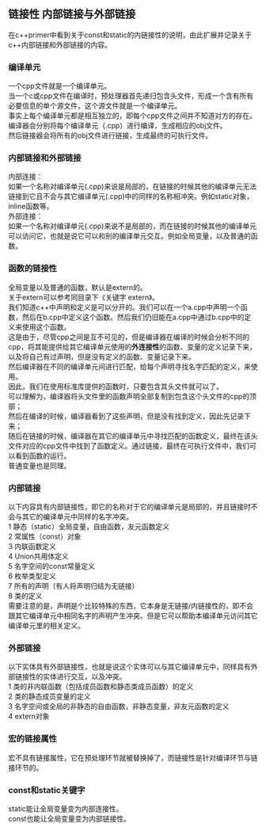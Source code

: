 ## 链接性 内部链接与外部链接
在c++primer中看到关于const和static的内链接性的说明，由此扩展并记录关于c++内部链接和外部链接的内容。   
### 编译单元
一个cpp文件就是一个编译单元。   
当一个c或cpp文件在编译时，预处理器首先递归包含头文件，形成一个含有所有必要信息的单个源文件，这个源文件就是一个编译单元。   
事实上每个编译单元都是相互独立的，即每个cpp文件之间并不知道对方的存在。  
编译器会分别将每个编译单元（.cpp）进行编译，生成相应的obj文件。   
然后链接器会将所有的obj文件进行链接，生成最终的可执行文件。   
### 内部链接和外部链接 
内部连接：   
如果一个名称对编译单元(.cpp)来说是局部的，在链接的时候其他的编译单元无法链接到它且不会与其它编译单元(.cpp)中的同样的名称相冲突。例如static对象，inline函数等。   
外部连接：   
如果一个名称对编译单元(.cpp)来说不是局部的，而在链接的时候其他的编译单元可以访问它，也就是说它可以和别的编译单元交互。例如全局变量，以及普通的函数。       
### 函数的链接性
全局变量以及普通的函数，默认是extern的。   
关于extern可以参考同目录下《关键字 extern》。   
我们知道c++中声明和定义是可以分开的。我们可以在一个a.cpp中声明一个函数，然后在b.cpp中定义这个函数。然后我们仍旧能在a.cpp中通过b.cpp中的定义来使用这个函数。   
这是由于，尽管cpp之间是互不可见的，但是编译器在编译的时候会分析不同的cpp，将其能提供给其它编译单元使用的**外连接性**的函数、变量的定义记录下来，以及将自己有过声明，但是没有定义的函数、变量记录下来。   
然后编译器在不同的编译单元间进行匹配，给每个声明寻找名字匹配的定义，来使用。   
因此，我们在使用标准库提供的函数时，只要包含其头文件就可以了。   
可以理解为，编译器将头文件里的函数声明全部复制到包含这个头文件的cpp的顶部；  
然后在编译的时候，编译器看到了这些声明，但是没有找到定义，因此先记录下来；  
随后在链接的时候，编译器在其它的编译单元中寻找匹配的函数定义，最终在该头文件对应的cpp文件中找到了函数定义。通过链接，最终在可执行文件中，我们可以看到函数的运行。   
普通变量也是同理。   
### 内部链接
以下内容具有内部链接性，即它的名称对于它的编译单元是局部的，并且链接时不会与其它的编译单元中同样的名字冲突。  
1 静态（static）全局变量，自由函数，友元函数定义    
2 常属性（const）对象   
3 内联函数定义  
4 Union共用体定义   
5 名字空间的const常量定义  
6 枚举类型定义   
7 所有的声明（有人将声明归结为无链接）  
8 类的定义   
需要注意的是，声明是个比较特殊的东西，它本身是无链接/内链接性的，即不会跟其它编译单元中相同名字的声明产生冲突。但是它可以帮助本编译单元访问其它编译单元里的相关定义。   
### 外部链接
以下实体具有外部链接性，也就是说这个实体可以与其它编译单元中，同样具有外部链接性的实体进行交互，以及冲突。   
1 类的非内联函数（包括成员函数和静态类成员函数）的定义   
2 类的静态成员变量的定义  
3 名字空间或全局的非静态的自由函数，非静态变量，非友元函数的定义  
4 extern对象  
### 宏的链接属性
宏不具有链接属性，它在预处理环节就被替换掉了，而链接性是针对编译环节与链接环节的。   
### const和static关键字   
static能让全局变量变为内部连接性。   
const也能让全局变量变为内部链接性。  